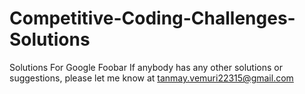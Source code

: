 # Competitive-Coding-Challenges-Solutions
Solutions For Google Foobar
If anybody has any other solutions or suggestions, please let me know at tanmay.vemuri22315@gmail.com

